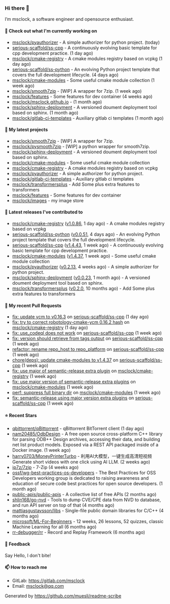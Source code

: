 ### Hi there 👋

I’m msclock, a software engineer and opensource enthusiast.

#### 👷 Check out what I'm currently working on

- [msclock/pyauthorizer](https://github.com/msclock/pyauthorizer) - A simple authorizer for python project. (today)
- [serious-scaffold/ss-cpp](https://github.com/serious-scaffold/ss-cpp) - A continuously evolving basic template for cpp development practice. (1 day ago)
- [msclock/cmake-registry](https://github.com/msclock/cmake-registry) - A cmake modules registry based on vcpkg (1 day ago)
- [serious-scaffold/ss-python](https://github.com/serious-scaffold/ss-python) - An evolving Python project template that covers the full development lifecycle. (4 days ago)
- [msclock/cmake-modules](https://github.com/msclock/cmake-modules) - Some useful cmake module collection (1 week ago)
- [msclock/smooth7zip](https://github.com/msclock/smooth7zip) - [WIP] A wrapper for 7zip. (1 week ago)
- [msclock/features](https://github.com/msclock/features) - Some features for dev container (4 weeks ago)
- [msclock/msclock.github.io](https://github.com/msclock/msclock.github.io) -  (1 month ago)
- [msclock/sphinx-deployment](https://github.com/msclock/sphinx-deployment) - A versioned doument deployment tool based on sphinx. (1 month ago)
- [msclock/gitlab-ci-templates](https://github.com/msclock/gitlab-ci-templates) - Auxiliary gitlab ci templates (1 month ago)

#### 🌱 My latest projects

- [msclock/smooth7zip](https://github.com/msclock/smooth7zip) - [WIP] A wrapper for 7zip.
- [msclock/pysmooth7zip](https://github.com/msclock/pysmooth7zip) - [WIP] a python wrapper for smooth7zip.
- [msclock/sphinx-deployment](https://github.com/msclock/sphinx-deployment) - A versioned doument deployment tool based on sphinx.
- [msclock/cmake-modules](https://github.com/msclock/cmake-modules) - Some useful cmake module collection
- [msclock/cmake-registry](https://github.com/msclock/cmake-registry) - A cmake modules registry based on vcpkg
- [msclock/pyauthorizer](https://github.com/msclock/pyauthorizer) - A simple authorizer for python project.
- [msclock/gitlab-ci-templates](https://github.com/msclock/gitlab-ci-templates) - Auxiliary gitlab ci templates
- [msclock/transformersplus](https://github.com/msclock/transformersplus) - Add Some plus extra features to transformers
- [msclock/features](https://github.com/msclock/features) - Some features for dev container
- [msclock/images](https://github.com/msclock/images) - my image store

#### 🔭 Latest releases I've contributed to

- [msclock/cmake-registry](https://github.com/msclock/cmake-registry) ([v1.0.86](https://github.com/msclock/cmake-registry/releases/tag/v1.0.86), 1 day ago) - A cmake modules registry based on vcpkg
- [serious-scaffold/ss-python](https://github.com/serious-scaffold/ss-python) ([v0.0.51](https://github.com/serious-scaffold/ss-python/releases/tag/v0.0.51), 4 days ago) - An evolving Python project template that covers the full development lifecycle.
- [serious-scaffold/ss-cpp](https://github.com/serious-scaffold/ss-cpp) ([v1.4.43](https://github.com/serious-scaffold/ss-cpp/releases/tag/v1.4.43), 1 week ago) - A continuously evolving basic template for cpp development practice.
- [msclock/cmake-modules](https://github.com/msclock/cmake-modules) ([v1.4.37](https://github.com/msclock/cmake-modules/releases/tag/v1.4.37), 1 week ago) - Some useful cmake module collection
- [msclock/pyauthorizer](https://github.com/msclock/pyauthorizer) ([v0.2.13](https://github.com/msclock/pyauthorizer/releases/tag/v0.2.13), 4 weeks ago) - A simple authorizer for python project.
- [msclock/sphinx-deployment](https://github.com/msclock/sphinx-deployment) ([v0.0.23](https://github.com/msclock/sphinx-deployment/releases/tag/v0.0.23), 1 month ago) - A versioned doument deployment tool based on sphinx.
- [msclock/transformersplus](https://github.com/msclock/transformersplus) ([v0.2.0](https://github.com/msclock/transformersplus/releases/tag/v0.2.0), 10 months ago) - Add Some plus extra features to transformers

#### 🔨 My recent Pull Requests

- [fix: update ycm to v0.16.3](https://github.com/serious-scaffold/ss-cpp/pull/254) on [serious-scaffold/ss-cpp](https://github.com/serious-scaffold/ss-cpp) (1 day ago)
- [fix: try to correct robotology-cmake-ycm 0.16.2 hash](https://github.com/msclock/cmake-registry/pull/129) on [msclock/cmake-registry](https://github.com/msclock/cmake-registry) (1 day ago)
- [fix: use_codeql does not work](https://github.com/serious-scaffold/ss-cpp/pull/251) on [serious-scaffold/ss-cpp](https://github.com/serious-scaffold/ss-cpp) (1 week ago)
- [fix: version should retrieve from tags output](https://github.com/serious-scaffold/ss-cpp/pull/250) on [serious-scaffold/ss-cpp](https://github.com/serious-scaffold/ss-cpp) (1 week ago)
- [refactor: rename repo_host to repo_platform](https://github.com/serious-scaffold/ss-cpp/pull/249) on [serious-scaffold/ss-cpp](https://github.com/serious-scaffold/ss-cpp) (1 week ago)
- [chore(deps): update cmake-modules to v1.4.37](https://github.com/serious-scaffold/ss-cpp/pull/248) on [serious-scaffold/ss-cpp](https://github.com/serious-scaffold/ss-cpp) (1 week ago)
- [fix: use major of semantic-release extra plugin](https://github.com/msclock/cmake-registry/pull/127) on [msclock/cmake-registry](https://github.com/msclock/cmake-registry) (1 week ago)
- [fix: use major version of semantic-release extra plugins](https://github.com/msclock/cmake-modules/pull/106) on [msclock/cmake-modules](https://github.com/msclock/cmake-modules) (1 week ago)
- [perf: suppress full binary dir](https://github.com/msclock/cmake-modules/pull/105) on [msclock/cmake-modules](https://github.com/msclock/cmake-modules) (1 week ago)
- [fix: semantic-release using major version extra plugins](https://github.com/serious-scaffold/ss-cpp/pull/242) on [serious-scaffold/ss-cpp](https://github.com/serious-scaffold/ss-cpp) (1 week ago)

#### ⭐ Recent Stars

- [qbittorrent/qBittorrent](https://github.com/qbittorrent/qBittorrent) - qBittorrent BitTorrent client (1 day ago)
- [nam20485/OdbDesign](https://github.com/nam20485/OdbDesign) - A free open source cross-platform C&#43;&#43; library for parsing ODB&#43;&#43; Design archives, accessing their data, and building net list product models. Exposed via a REST API packaged inside of a Docker image. (1 week ago)
- [harry0703/MoneyPrinterTurbo](https://github.com/harry0703/MoneyPrinterTurbo) - 利用AI大模型，一键生成高清短视频 Generate short videos with one click using AI LLM. (2 weeks ago)
- [ip7z/7zip](https://github.com/ip7z/7zip) - 7-Zip (4 weeks ago)
- [ossf/wg-best-practices-os-developers](https://github.com/ossf/wg-best-practices-os-developers) - The Best Practices for OSS Developers working group is dedicated to raising awareness and education of secure code best practices for open source developers. (1 month ago)
- [public-apis/public-apis](https://github.com/public-apis/public-apis) - A collective list of free APIs (2 months ago)
- [shlin168/go-nvd](https://github.com/shlin168/go-nvd) - Tools to dump CVE/CPE data from NVD to database, and run API server on top of that (4 months ago)
- [mattiasgustavsson/libs](https://github.com/mattiasgustavsson/libs) - Single-file public domain libraries for C/C&#43;&#43; (4 months ago)
- [microsoft/ML-For-Beginners](https://github.com/microsoft/ML-For-Beginners) - 12 weeks, 26 lessons, 52 quizzes, classic Machine Learning for all (6 months ago)
- [rr-debugger/rr](https://github.com/rr-debugger/rr) - Record and Replay Framework (6 months ago)

#### 💬 Feedback

Say Hello, I don't bite!

#### 📫 How to reach me

- GitLab: https://gitlab.com/msclock
- Email: msclock@qq.com

Generated by https://github.com/muesli/readme-scribe

